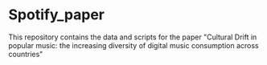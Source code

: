 # Spotify_paper

This repository contains the data and scripts for the paper "Cultural Drift in popular music: the increasing diversity of digital music consumption across countries"
